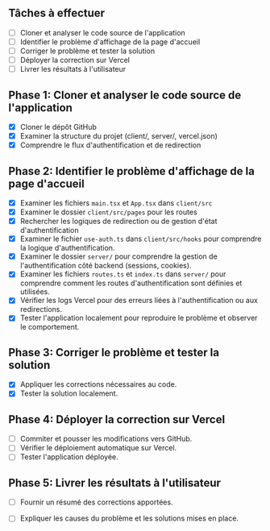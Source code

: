 ## Tâches à effectuer

- [ ] Cloner et analyser le code source de l'application
- [ ] Identifier le problème d'affichage de la page d'accueil
- [ ] Corriger le problème et tester la solution
- [ ] Déployer la correction sur Vercel
- [ ] Livrer les résultats à l'utilisateur

## Phase 1: Cloner et analyser le code source de l'application

- [x] Cloner le dépôt GitHub
- [x] Examiner la structure du projet (client/, server/, vercel.json)
- [x] Comprendre le flux d'authentification et de redirection

## Phase 2: Identifier le problème d'affichage de la page d'accueil

- [x] Examiner les fichiers `main.tsx` et `App.tsx` dans `client/src`
- [x] Examiner le dossier `client/src/pages` pour les routes
- [x] Rechercher les logiques de redirection ou de gestion d'état d'authentification
- [x] Examiner le fichier `use-auth.ts` dans `client/src/hooks` pour comprendre la logique d'authentification.
- [x] Examiner le dossier `server/` pour comprendre la gestion de l'authentification côté backend (sessions, cookies).
- [x] Examiner les fichiers `routes.ts` et `index.ts` dans `server/` pour comprendre comment les routes d'authentification sont définies et utilisées.
- [x] Vérifier les logs Vercel pour des erreurs liées à l'authentification ou aux redirections.
- [x] Tester l'application localement pour reproduire le problème et observer le comportement.

## Phase 3: Corriger le problème et tester la solution

- [x] Appliquer les corrections nécessaires au code.
- [x] Tester la solution localement.

## Phase 4: Déployer la correction sur Vercel

- [ ] Commiter et pousser les modifications vers GitHub.
- [ ] Vérifier le déploiement automatique sur Vercel.
- [ ] Tester l'application déployée.

## Phase 5: Livrer les résultats à l'utilisateur

- [ ] Fournir un résumé des corrections apportées.
- [ ] Expliquer les causes du problème et les solutions mises en place.




